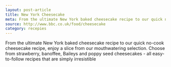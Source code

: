 ```yaml
---
layout: post-article
title: New York Cheesecake
meta: From the ultimate New York baked cheesecake recipe to our quick no-cook cheesecake recipe.
source: http://www.bbc.co.uk/food/cheesecake
category: recepies
---
```


From the ultimate New York baked cheesecake recipe to our quick no-cook cheesecake recipe, enjoy a slice from our mouthwatering selection. Choose from strawberry, banoffee, Baileys and poppy seed cheesecakes - all easy-to-follow recipes that are simply irresistible
